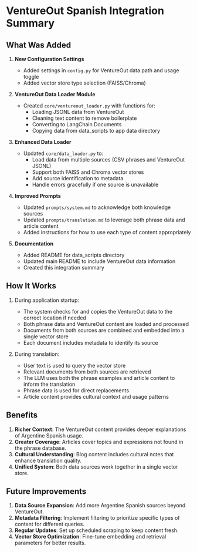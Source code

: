 # VentureOut Spanish Integration Summary

## What Was Added

1. **New Configuration Settings**
   - Added settings in `config.py` for VentureOut data path and usage toggle
   - Added vector store type selection (FAISS/Chroma)

2. **VentureOut Data Loader Module**
   - Created `core/ventureout_loader.py` with functions for:
     - Loading JSONL data from VentureOut
     - Cleaning text content to remove boilerplate
     - Converting to LangChain Documents
     - Copying data from data_scripts to app data directory

3. **Enhanced Data Loader**
   - Updated `core/data_loader.py` to:
     - Load data from multiple sources (CSV phrases and VentureOut JSONL)
     - Support both FAISS and Chroma vector stores
     - Add source identification to metadata
     - Handle errors gracefully if one source is unavailable

4. **Improved Prompts**
   - Updated `prompts/system.md` to acknowledge both knowledge sources
   - Updated `prompts/translation.md` to leverage both phrase data and article content
   - Added instructions for how to use each type of content appropriately

5. **Documentation**
   - Added README for data_scripts directory
   - Updated main README to include VentureOut data information
   - Created this integration summary

## How It Works

1. During application startup:
   - The system checks for and copies the VentureOut data to the correct location if needed
   - Both phrase data and VentureOut content are loaded and processed
   - Documents from both sources are combined and embedded into a single vector store
   - Each document includes metadata to identify its source

2. During translation:
   - User text is used to query the vector store
   - Relevant documents from both sources are retrieved
   - The LLM uses both the phrase examples and article content to inform the translation
   - Phrase data is used for direct replacements
   - Article content provides cultural context and usage patterns

## Benefits

1. **Richer Context**: The VentureOut content provides deeper explanations of Argentine Spanish usage.
2. **Greater Coverage**: Articles cover topics and expressions not found in the phrase database.
3. **Cultural Understanding**: Blog content includes cultural notes that enhance translation quality.
4. **Unified System**: Both data sources work together in a single vector store.

## Future Improvements

1. **Data Source Expansion**: Add more Argentine Spanish sources beyond VentureOut.
2. **Metadata Filtering**: Implement filtering to prioritize specific types of content for different queries.
3. **Regular Updates**: Set up scheduled scraping to keep content fresh.
4. **Vector Store Optimization**: Fine-tune embedding and retrieval parameters for better results. 
